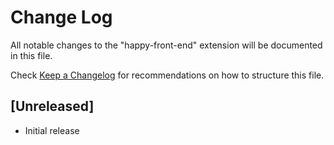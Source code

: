 # Change Log

All notable changes to the "happy-front-end" extension will be documented in this file.

Check [Keep a Changelog](http://keepachangelog.com/) for recommendations on how to structure this file.

## [Unreleased]

- Initial release